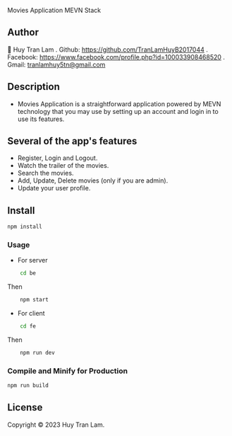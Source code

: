 Movies Application MEVN Stack

## Author
👤 Huy Tran Lam
    . Github: https://github.com/TranLamHuyB2017044
    . Facebook: https://www.facebook.com/profile.php?id=100033908468520
    . Gmail: tranlamhuy5tn@gmail.com
## Description
- Movies Application is a straightforward application powered by MEVN technology that you may use by setting up an account and login in to use its features.
## Several of the app's features
- Register, Login and Logout.
- Watch the trailer of the movies.
- Search the movies.
- Add, Update, Delete movies (only if you are admin).
- Update your user profile.
## Install

```sh
npm install
```
### Usage
- For server
```sh
    cd be
```
Then 

```sh
    npm start
```
- For client
```sh
    cd fe
```
Then 
```sh
    npm run dev
```
### Compile and Minify for Production

```sh
npm run build
```

## License
Copyright ©️ 2023 Huy Tran Lam.

